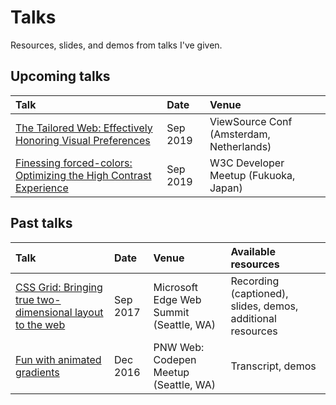 # Talks

Resources, slides, and demos from talks I've given.

## Upcoming talks

| Talk              | Date  | Venue           |
| :---------------- | :-----| :---------------|
| [The Tailored Web: Effectively Honoring Visual Preferences](https://2019.viewsourceconf.org/#schedule) | Sep 2019 | ViewSource Conf (Amsterdam, Netherlands) |
| [Finessing forced-colors: Optimizing the High Contrast Experience](https://www.w3.org/2019/09/Meetup/speakers.html) | Sep 2019 | W3C Developer Meetup (Fukuoka, Japan) |

## Past talks

| Talk              | Date  | Venue           | Available resources |
| :---------------- | :-----| :---------------| :------------------ |
| [CSS Grid: Bringing true two-dimensional layout to the web](2017/grid-web-summit/) | Sep 2017 | Microsoft Edge Web Summit (Seattle, WA) | Recording (captioned), slides, demos, additional resources |
| [Fun with animated gradients](https://melanie-richards.com/blog/animating-gradients/) | Dec 2016 | PNW Web: Codepen Meetup (Seattle, WA) | Transcript, demos |